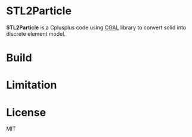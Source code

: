 # STL2Particle

**STL2Particle** is a Cplusplus code using [CGAL](https://www.cgal.org/) library to convert solid into discrete element model.


# Build


# Limitation


# License
MIT
